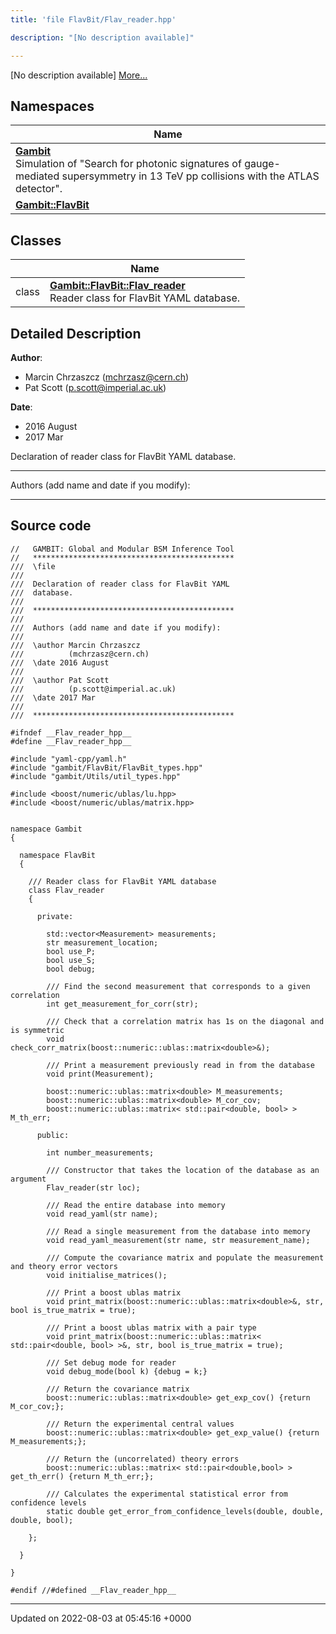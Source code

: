 ```yaml
---
title: 'file FlavBit/Flav_reader.hpp'

description: "[No description available]"

---
```







[No description available] [More...](#detailed-description)

## Namespaces

| Name           |
| -------------- |
| **[Gambit](/documentation/code/colliderbit/namespaces/namespacegambit/)** <br>Simulation of "Search for photonic signatures of gauge-mediated supersymmetry in 13 TeV pp collisions with the ATLAS detector".  |
| **[Gambit::FlavBit](/documentation/code/colliderbit/namespaces/namespacegambit_1_1flavbit/)**  |

## Classes

|                | Name           |
| -------------- | -------------- |
| class | **[Gambit::FlavBit::Flav_reader](/documentation/code/colliderbit/classes/classgambit_1_1flavbit_1_1flav__reader/)** <br>Reader class for FlavBit YAML database.  |

## Detailed Description


**Author**: 

  * Marcin Chrzaszcz ([mchrzasz@cern.ch](mailto:mchrzasz@cern.ch)) 
  * Pat Scott ([p.scott@imperial.ac.uk](mailto:p.scott@imperial.ac.uk)) 


**Date**: 

  * 2016 August
  * 2017 Mar


Declaration of reader class for FlavBit YAML database.



------------------

Authors (add name and date if you modify):



------------------




## Source code

```
//   GAMBIT: Global and Modular BSM Inference Tool
//   *********************************************
///  \file
///
///  Declaration of reader class for FlavBit YAML
///  database.
///
///  *********************************************
///
///  Authors (add name and date if you modify):
///
///  \author Marcin Chrzaszcz
///          (mchrzasz@cern.ch)
///  \date 2016 August
///
///  \author Pat Scott
///          (p.scott@imperial.ac.uk)
///  \date 2017 Mar
///
///  *********************************************

#ifndef __Flav_reader_hpp__
#define __Flav_reader_hpp__

#include "yaml-cpp/yaml.h"
#include "gambit/FlavBit/FlavBit_types.hpp"
#include "gambit/Utils/util_types.hpp"

#include <boost/numeric/ublas/lu.hpp>
#include <boost/numeric/ublas/matrix.hpp>


namespace Gambit
{

  namespace FlavBit
  {

    /// Reader class for FlavBit YAML database
    class Flav_reader
    {

      private:

        std::vector<Measurement> measurements;
        str measurement_location;
        bool use_P;
        bool use_S;
        bool debug;

        /// Find the second measurement that corresponds to a given correlation
        int get_measurement_for_corr(str);

        /// Check that a correlation matrix has 1s on the diagonal and is symmetric
        void check_corr_matrix(boost::numeric::ublas::matrix<double>&);

        /// Print a measurement previously read in from the database
        void print(Measurement);

        boost::numeric::ublas::matrix<double> M_measurements;
        boost::numeric::ublas::matrix<double> M_cor_cov;
        boost::numeric::ublas::matrix< std::pair<double, bool> > M_th_err;

      public:

        int number_measurements;

        /// Constructor that takes the location of the database as an argument
        Flav_reader(str loc);

        /// Read the entire database into memory
        void read_yaml(str name);

        /// Read a single measurement from the database into memory
        void read_yaml_measurement(str name, str measurement_name);

        /// Compute the covariance matrix and populate the measurement and theory error vectors
        void initialise_matrices();

        /// Print a boost ublas matrix
        void print_matrix(boost::numeric::ublas::matrix<double>&, str, bool is_true_matrix = true);

        /// Print a boost ublas matrix with a pair type
        void print_matrix(boost::numeric::ublas::matrix< std::pair<double, bool> >&, str, bool is_true_matrix = true);

        /// Set debug mode for reader
        void debug_mode(bool k) {debug = k;}

        /// Return the covariance matrix
        boost::numeric::ublas::matrix<double> get_exp_cov() {return M_cor_cov;};

        /// Return the experimental central values
        boost::numeric::ublas::matrix<double> get_exp_value() {return M_measurements;};

        /// Return the (uncorrelated) theory errors
        boost::numeric::ublas::matrix< std::pair<double,bool> > get_th_err() {return M_th_err;};

        /// Calculates the experimental statistical error from confidence levels
        static double get_error_from_confidence_levels(double, double, double, bool);

    };

  }

}

#endif //#defined __Flav_reader_hpp__
```


-------------------------------

Updated on 2022-08-03 at 05:45:16 +0000
